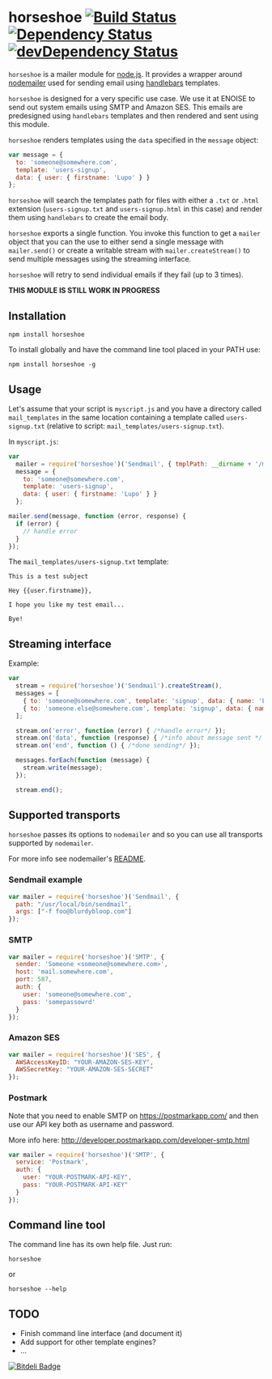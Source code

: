 # horseshoe [![Build Status](https://secure.travis-ci.org/lupomontero/horseshoe.png)](http://travis-ci.org/lupomontero/horseshoe) [![Dependency Status](https://david-dm.org/lupomontero/horseshoe.png)](https://david-dm.org/lupomontero/horseshoe) [![devDependency Status](https://david-dm.org/lupomontero/horseshoe/dev-status.png)](https://david-dm.org/lupomontero/horseshoe#info=devDependencies)

`horseshoe` is a mailer module for [node.js](http://nodejs.org/). It provides a
wrapper around [nodemailer](https://github.com/andris9/nodemailer) used for
sending email using [handlebars](http://handlebarsjs.com/) templates.

`horseshoe` is designed for a very specific use case. We use it at ENOISE to
send out system emails using SMTP and Amazon SES. This emails are predesigned
using `handlebars` templates and then rendered and sent using this module.

`horseshoe` renders templates using the `data` specified in the `message`
object:

```javascript
var message = {
  to: 'someone@somewhere.com',
  template: 'users-signup',
  data: { user: { firstname: 'Lupo' } }
};
```

`horseshoe` will search the templates path for files with either a `.txt` or
`.html` extension (`users-signup.txt` and `users-signup.html` in this case) and
render them using `handlebars` to create the email body.

`horseshoe` exports a single function. You invoke this function to get a
`mailer` object that you can the use to either send a single message with
`mailer.send()` or create a writable stream with `mailer.createStream()` to send
multiple messages using the streaming interface.

`horseshoe` will retry to send individual emails if they fail (up to 3 times).

**THIS MODULE IS STILL WORK IN PROGRESS**

## Installation

    npm install horseshoe

To install globally and have the command line tool placed in your PATH use:

    npm install horseshoe -g

## Usage

Let's assume that your script is `myscript.js` and you have a directory called
`mail_templates` in the same location containing a template called
`users-signup.txt` (relative to script: `mail_templates/users-signup.txt`).

In `myscript.js`:

```javascript
var
  mailer = require('horseshoe')('Sendmail', { tmplPath: __dirname + '/mail_templates/' }),
  message = {
    to: 'someone@somewhere.com',
    template: 'users-signup',
    data: { user: { firstname: 'Lupo' } }
  };

mailer.send(message, function (error, response) {
  if (error) {
    // handle error
  }
});
```

The `mail_templates/users-signup.txt` template:

    This is a test subject

    Hey {{user.firstname}},

    I hope you like my test email...

    Bye!

## Streaming interface

Example:

```javascript
var
  stream = require('horseshoe')('Sendmail').createStream(),
  messages = [
    { to: 'someone@somewhere.com', template: 'signup', data: { name: 'Lupo' } },
    { to: 'someone.else@somewhere.com', template: 'signup', data: { name: 'Someone' } }
  ];

  stream.on('error', function (error) { /*handle error*/ });
  stream.on('data', function (response) { /*info about message sent */ });
  stream.on('end', function () { /*done sending*/ });

  messages.forEach(function (message) {
    stream.write(message);
  });

  stream.end();
```

## Supported transports

`horseshoe` passes its options to `nodemailer` and so you can use all transports
supported by `nodemailer`.

For more info see nodemailer's [README](https://github.com/andris9/nodemailer).

### Sendmail example

```javascript
var mailer = require('horseshoe')('Sendmail', {
  path: "/usr/local/bin/sendmail",
  args: ["-f foo@blurdybloop.com"]
});
```

### SMTP

```javascript
var mailer = require('horseshoe')('SMTP', {
  sender: 'Someone <someone@somewhere.com>',
  host: 'mail.somewhere.com',
  port: 587,
  auth: {
    user: 'someone@somewhere.com',
    pass: 'somepassowrd'
  }
});
```

### Amazon SES

```javascript
var mailer = require('horseshoe')('SES', {
  AWSAccessKeyID: "YOUR-AMAZON-SES-KEY",
  AWSSecretKey: "YOUR-AMAZON-SES-SECRET"
});
```

### Postmark

Note that you need to enable SMTP on https://postmarkapp.com/ and then use our
API key both as username and password.

More info here: http://developer.postmarkapp.com/developer-smtp.html

```javascript
var mailer = require('horseshoe')('SMTP', {
  service: 'Postmark',
  auth: {
    user: "YOUR-POSTMARK-API-KEY",
    pass: "YOUR-POSTMARK-API-KEY"
  }
});
```

## Command line tool

The command line has its own help file. Just run:

    horseshoe

or

    horseshoe --help

## TODO

* Finish command line interface (and document it)
* Add support for other template engines?
* ...


[![Bitdeli Badge](https://d2weczhvl823v0.cloudfront.net/lupomontero/horseshoe/trend.png)](https://bitdeli.com/free "Bitdeli Badge")

